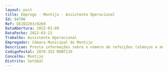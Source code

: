 ```yaml
--- 
layout: post
title: Emprego - Montijo - Assistente Operacional
Id: 94700
Ref: OE202203/0269
DataAbertura: 2022-03-09
DataFecho: 2022-03-23
Trabalho: Assistente Operacional
Empregador: Câmara Municipal do Montijo
Descricao: Presta informações sobre o número de refeições (almoços e merendas) diariamente previstas (quando delegada pelo a cozinheiro a)  Colabora na receção, acondicionamento e armazenamento das matérias primas alimentares e não alimentares, verificando, sempre que aplicável, as temperaturas dos equipamentos  Colabora nos processos de descongelação de acordo com as boas práticas definidas  Colabora na seleção e preparação dos diversos alimentos e utensílios a utilizar  Colabora no empratamento de refeições, tendo em conta as capitações definidas  Realiza as tarefas de limpeza e higienização dos espaços, palamenta e restantes equipamentos  Realiza arrumações dos espaços da cozinha e do refeitório.
CodigoPostal: 2870-352 MONTIJO
Concelho: Montijo
Distrito: Setúbal
--- 
```

